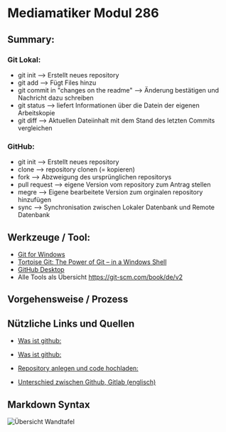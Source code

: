 # Mediamatiker Modul 286

## Summary:

### Git Lokal: 

 - git init --> Erstellt neues repository
 - git add --> Fügt Files hinzu
 - git commit in "changes on the readme" --> Änderung bestätigen und Nachricht dazu schreiben 
 - git status --> liefert Informationen über die Datein der eigenen Arbeitskopie
 - git diff --> Aktuellen Dateiinhalt mit dem Stand des letzten Commits vergleichen
 
 ### GitHub:
 
 - git init --> Erstellt neues repository
 - clone --> repository clonen (= kopieren)
 - fork --> Abzweigung des ursprünglichen repositorys
 - pull request --> eigene Version vom repository zum Antrag stellen
 - megre --> Eigene bearbeitete Version zum orginalen repository hinzufügen
 - sync --> Synchronisation zwischen Lokaler Datenbank und Remote Datenbank
 

## Werkzeuge / Tool: 

* [Git for Windows](https://git-scm.com/download/win)
* [Tortoise Git: The Power of Git – in a Windows Shell](https://tortoisegit.org/)
* [GitHub Desktop](https://desktop.github.com/)
* Alle Tools als Übersicht  https://git-scm.com/book/de/v2

## Vorgehensweise / Prozess

## Nützliche Links und Quellen
* [Was ist github:](https://t3n.de/news/eigentlich-github-472886/)
* [Was ist github:](https://kinsta.com/de/wissensdatenbank/was-ist-github/)
* [Repository anlegen und code hochladen:](https://legacy.thomas-leister.de/github-fuer-anfaenger-repository-anlegen-und-code-hochladen/)

* [Unterschied zwischen Github, Gitlab (englisch)](https://usersnap.com/blog/gitlab-github/)

## Markdown Syntax


![Übersicht Wandtafel](./assets/images/wandtafel_zusammenfassung_git_github.jpeg)


